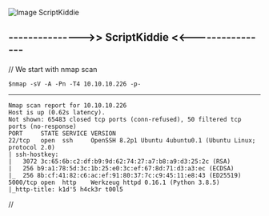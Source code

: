 
![Image ScriptKiddie]()


## --------------->> ScriptKiddie <<----------------


// We start with nmap scan 

    $nmap -sV -A -Pn -T4 10.10.10.226 -p-
------

    Nmap scan report for 10.10.10.226
    Host is up (0.62s latency).
    Not shown: 65483 closed tcp ports (conn-refused), 50 filtered tcp ports (no-response)
    PORT     STATE SERVICE VERSION
    22/tcp   open  ssh     OpenSSH 8.2p1 Ubuntu 4ubuntu0.1 (Ubuntu Linux; protocol 2.0)
    | ssh-hostkey: 
    |   3072 3c:65:6b:c2:df:b9:9d:62:74:27:a7:b8:a9:d3:25:2c (RSA)
    |   256 b9:a1:78:5d:3c:1b:25:e0:3c:ef:67:8d:71:d3:a3:ec (ECDSA)
    |_  256 8b:cf:41:82:c6:ac:ef:91:80:37:7c:c9:45:11:e8:43 (ED25519)
    5000/tcp open  http    Werkzeug httpd 0.16.1 (Python 3.8.5)
    |_http-title: k1d'5 h4ck3r t00l5

// 
